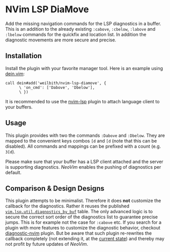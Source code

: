 # NVim LSP DiaMove

Add the missing navigation commands for the LSP diagnostics in a buffer.
This is an addition to the already existing `:cabove`, `:cbelow`, `:labove` and
`:lbelow` commands for the quickfix and location list. In addition the
diagnostic movements are more secure and precise.

## Installation

Install the plugin with your favorite manager tool. Here is an example using
[dein.vim](https://github.com/Shougo/dein.vim):

```vim
call dein#add('weilbith/nvim-lsp-diamove', {
      \ 'on_cmd': ['Dabove', 'Dbelow'],
      \ })
```

It is recommended to use the [nvim-lsp](https://github.com/neovim/nvim-lsp)
plugin to attach language client to your buffers.

## Usage

This plugin provides with two the commands `:Dabove` and `:Dbelow`. They are
mapped to the convenient keys combos `[d` and `[d` (note that this can be
disabled). All commands and mappings can be prefixed with a count (e.g. `3[d`).

Please make sure that your buffer has a LSP client attached and the server is
supporting diagnostics. _NeoVim_ enables the pushing of diagnostics per default.

## Comparison & Design Designs

This plugin attempts to be minimalist. Therefore it does **not** customize the
callback for the diagnostics. Rather it reuses the published
[`vim.lsp.util.diagnostics_by_buf`](https://neovim.io/doc/user/lsp.html) table.
The only advanced logic is to secure the correct sort order of the diagnostics
list to guarantee precise jumps. This is for example not the case for `:cabove`
etc.
If you search for a plugin with more features to customize the diagnostic
behavior, checkout
[diagnostic-nvim](https://github.com/haorenW1025/diagnostic-nvim) plugin. But be
aware that such plugin re-rewrites the callback completely (not extending it, at
the [current
state](https://github.com/haorenW1025/diagnostic-nvim/commit/4255eb7697e45550292076c4957028ee4d7232e1))
and thereby may not profit by future updates of _NeoVim_.
